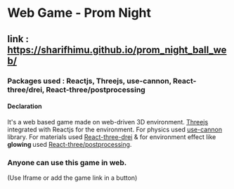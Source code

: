 # Web Game - Prom Night

## link : https://sharifhimu.github.io/prom_night_ball_web/

### Packages used : Reactjs, Threejs, use-cannon, React-three/drei, React-three/postprocessing

#### Declaration
It's a web based game made on web-driven 3D environment. [Threejs](https://github.com/pmndrs/react-three-fiber) integrated with Reactjs for the environment. For physics used [use-cannon](https://github.com/pmndrs/use-cannon) library. For materials used [React-three-drei](https://github.com/pmndrs/drei) & for environment effect like <strong> glowing </strong> used [React-three/postprocessing](https://github.com/pmndrs/react-postprocessing).

### Anyone can use this game in web. 
(Use Iframe or add the game link in a button)
